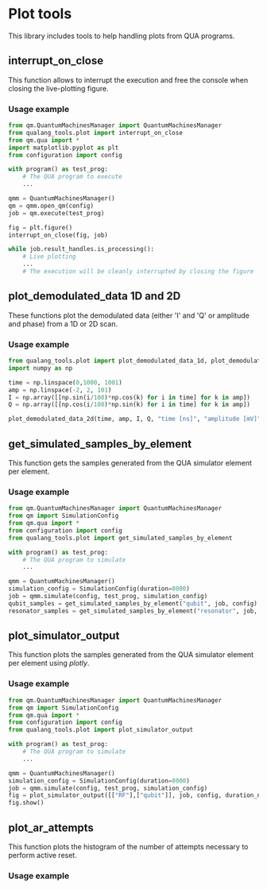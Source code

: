 # Plot tools
This library includes tools to help handling plots from QUA programs.

## interrupt_on_close
This function allows to interrupt the execution and free the console when closing the live-plotting figure.

### Usage example

```python
from qm.QuantumMachinesManager import QuantumMachinesManager
from qualang_tools.plot import interrupt_on_close
from qm.qua import *
import matplotlib.pyplot as plt
from configuration import config

with program() as test_prog:
    # The QUA program to execute
    ...

qmm = QuantumMachinesManager()
qm = qmm.open_qm(config)
job = qm.execute(test_prog)

fig = plt.figure()
interrupt_on_close(fig, job)

while job.result_handles.is_processing():
    # Live plotting
    ...
    # The execution will be cleanly interrupted by closing the figure
```

## plot_demodulated_data 1D and 2D
These functions plot the demodulated data (either 'I' and 'Q' or amplitude and phase) from a 1D or 2D scan.

### Usage example

```python
from qualang_tools.plot import plot_demodulated_data_1d, plot_demodulated_data_2d
import numpy as np

time = np.linspace(0,1000, 1001)
amp = np.linspace(-2, 2, 101)
I = np.array([[np.sin(i/100)*np.cos(k) for i in time] for k in amp])
Q = np.array([[np.cos(i/100)*np.sin(k) for i in time] for k in amp])

plot_demodulated_data_2d(time, amp, I, Q, "time [ns]", "amplitude [mV]", "2D map", amp_and_phase=True, plot_options={"cmap": "magma"})
```

## get_simulated_samples_by_element
This function gets the samples generated from the QUA simulator element per element.

### Usage example

```python
from qm.QuantumMachinesManager import QuantumMachinesManager
from qm import SimulationConfig
from qm.qua import *
from configuration import config
from qualang_tools.plot import get_simulated_samples_by_element

with program() as test_prog:
    # The QUA program to simulate
    ...

qmm = QuantumMachinesManager()
simulation_config = SimulationConfig(duration=8000)
job = qmm.simulate(config, test_prog, simulation_config)
qubit_samples = get_simulated_samples_by_element("qubit", job, config)
resonator_samples = get_simulated_samples_by_element("resonator", job, config)
```


## plot_simulator_output
This function plots the samples generated from the QUA simulator element per element using *plotly*.

### Usage example

```python
from qm.QuantumMachinesManager import QuantumMachinesManager
from qm import SimulationConfig
from qm.qua import *
from configuration import config
from qualang_tools.plot import plot_simulator_output

with program() as test_prog:
    # The QUA program to simulate
    ...

qmm = QuantumMachinesManager()
simulation_config = SimulationConfig(duration=8000)
job = qmm.simulate(config, test_prog, simulation_config)
fig = plot_simulator_output([["RF"],["qubit"]], job, config, duration_ns=8000)
fig.show()
```

## plot_ar_attempts
This function plots the histogram of the number of attempts necessary to perform active reset.

### Usage example

```python

```
